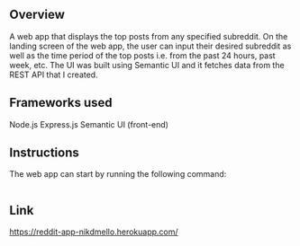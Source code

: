 ## Overview
A web app that displays the top posts from any specified subreddit. On the landing screen of the web app, the user can input their desired subreddit as well as the time period of the top posts i.e. from the past 24 hours, past week, etc. The UI was built using Semantic UI and it fetches data from the REST API that I created.

## Frameworks used
Node.js
Express.js
Semantic UI (front-end)

## Instructions
The web app can start by running the following command:
``` node app.js
```

## Link
https://reddit-app-nikdmello.herokuapp.com/ 
